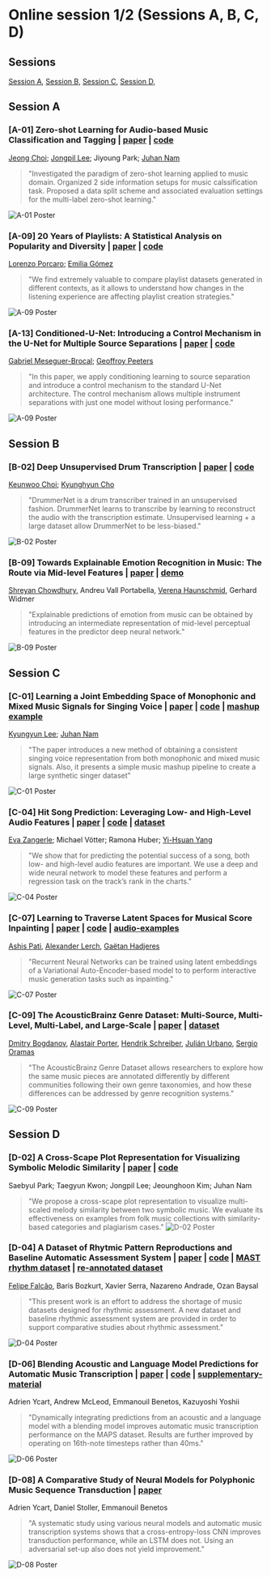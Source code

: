 # Online session 1/2 (Sessions A, B, C, D)

## Sessions
[Session A](#session-a),
[Session B](#session-b),
[Session C](#session-c),
[Session D](#session-d),

## Session A

### [A-01] Zero-shot Learning for Audio-based Music Classification and Tagging | [paper](http://archives.ismir.net/ismir2019/paper/000005.pdf) | [code](https://github.com/kunimi00/ZSL_music_tagging)
[Jeong Choi](https://jeongchoi.home.blog/); [Jongpil Lee](https://jongpillee.github.io/); Jiyoung Park; [Juhan Nam](http://mac.kaist.ac.kr/~juhan/)
> "Investigated the paradigm of zero-shot learning applied to music domain. Organized 2 side information setups for music calssification task. Proposed a data split scheme and associated evaluation settings for the multi-label zero-shot learning."

![A-01 Poster](posters/A-01-Zero-shot-Learning.png)

### [A-09] 20 Years of Playlists: A Statistical Analysis on Popularity and Diversity | [paper](http://archives.ismir.net/ismir2019/paper/000013.pdf) | [code](https://github.com/MTG/playlists-stat-analysis)

[Lorenzo Porcaro](https://lorenzoporcaro.wordpress.com/); [Emilia Gómez](https://emiliagomez.com/)
> "We find extremely valuable to compare playlist datasets generated in different contexts, as it allows to understand how changes in the listening experience are affecting playlist creation strategies."

![A-09 Poster](posters/A-09-20-Years-of-Playlists.png)


### [A-13] Conditioned-U-Net: Introducing a Control Mechanism in the U-Net for Multiple Source Separations | [paper](http://archives.ismir.net/ismir2019/paper/000017.pdf) | [code](https://github.com/gabolsgabs/cunet)

[Gabriel Meseguer-Brocal](https://github.com/gabolsgabs/); [Geoffroy Peeters](https://perso.telecom-paristech.fr/gpeeters/)
> "In this paper, we apply conditioning learning to source separation and introduce a control mechanism to the standard U-Net architecture. The control mechanism allows multiple instrument separations with just one model without losing performance."

![A-09 Poster](posters/A-13-Conditioned-U-Net;-Introducing-a-Control-Mechanism-in-the-U-Net-for-Multiple-Source-Separations.png)

## Session B

### [B-02] Deep Unsupervised Drum Transcription | [paper](http://archives.ismir.net/ismir2019/paper/000020.pdf) | [code](https://github.com/keunwoochoi/DrummerNet)

[Keunwoo Choi](https://keunwoochoi.wordpress.com); [Kyunghyun Cho](http://www.kyunghyuncho.me)
> "DrummerNet is a drum transcriber trained in an unsupervised fashion. DrummerNet learns to transcribe by learning to reconstruct the audio with the transcription estimate. Unsupervised learning + a large dataset allow DrummerNet to be less-biased."

![B-02 Poster](posters/B-02-Deep-Unsupervised-Drum-Transcription.png)

### [B-09] Towards Explainable Emotion Recognition in Music: The Route via Mid-level Features | [paper](http://archives.ismir.net/ismir2019/paper/000027.pdf) |  [demo](https://shreyanc.github.io/ismir_example.html)

[Shreyan Chowdhury](https://shreyanc.github.io), Andreu Vall Portabella, [Verena Haunschmid](https://twitter.com/ExpectAPatronum), Gerhard Widmer

> "Explainable predictions of emotion from music can be obtained by introducing an intermediate representation of mid-level perceptual features in the predictor deep neural network."

![B-09 Poster](posters/B-09-Towards-Explainable-Emotion-Recognition-in-Music.png)


## Session C

### [C-01] Learning a Joint Embedding Space of Monophonic and Mixed Music Signals for Singing Voice | [paper](http://archives.ismir.net/ismir2019/paper/000034.pdf) | [code](http://github.com/kyungyunlee/mono2mixed-singer) | [mashup example](http://kyungyunlee.github.io/archives/ISMIR2019-Mono2Mixed) 
    
[Kyungyun Lee](http://kyungyunlee.github.io); [Juhan Nam](http://mac.kaist.ac.kr/~juhan/)   

> "The paper introduces a new method of obtaining a consistent singing voice representation from both monophonic and mixed music signals. Also, it presents a simple music mashup pipeline to create a large synthetic singer dataset"
    
![C-01 Poster](posters/C-01-Learning-a-Joint-Embedding-Space.png)

### [C-04] Hit Song Prediction: Leveraging Low- and High-Level Audio Features | [paper](https://doi.org/10.5281/zenodo.3258042) | [code](https://github.com/dbis-uibk/hit-prediction-code/) | [dataset](https://zenodo.org/record/3258042#.Xe5RI3VKhhE)

[Eva Zangerle](https://evazangerle.at); Michael Vötter; Ramona Huber; [Yi-Hsuan Yang](http://mac.citi.sinica.edu.tw/~yang/)

> "We show that for predicting the potential success of a song, both low- and high-level audio features are important. We use a deep and wide neural network to model these features and perform a regression task on the track’s rank in the charts."

![C-04 Poster](posters/C-04-HitSongPrediction-Leveraging-Low-and-High-Level-Audio-Features.png)


### [C-07] Learning to Traverse Latent Spaces for Musical Score Inpainting | [paper](http://archives.ismir.net/ismir2019/paper/000040.pdf) | [code](https://github.com/ashispati/InpaintNet)  | [audio-examples](https://ashispati.github.io/inpaintnet/)

[Ashis Pati](https://ashispati.github.io), [Alexander Lerch](http://www.alexanderlerch.com), [Gaëtan Hadjeres](https://csl.sony.fr/team/gaetan-hadjeres/)

> "Recurrent Neural Networks can be trained using latent embeddings of a Variational Auto-Encoder-based model to to perform interactive music generation tasks such as inpainting."

![C-07 Poster](posters/C-07-Latent-Space-Traversal.png)

### [C-09] The AcousticBrainz Genre Dataset: Multi-Source, Multi-Level, Multi-Label, and Large-Scale | [paper](http://archives.ismir.net/ismir2019/paper/000042.pdf) | [dataset](https://mtg.github.io/acousticbrainz-genre-dataset/)

[Dmitry Bogdanov](https://dbogdanov.github.io/), [Alastair Porter](https://www.upf.edu/web/alastair-porter), [Hendrik Schreiber](http://www.tagtraum.com/), [Julián Urbano](https://julian-urbano.info/), [Sergio Oramas](http://sergiooramas.com/)

> "The AcousticBrainz Genre Dataset allows researchers to explore how the same music pieces are annotated differently by different communities following their own genre taxonomies, and how these differences can be addressed by genre recognition systems."

![C-09 Poster](posters/C-09-AcousticBrainz-Genre-Dataset.png)


## Session D


### [D-02] A Cross-Scape Plot Representation for Visualizing Symbolic Melodic Similarity | [paper](http://archives.ismir.net/ismir2019/paper/000050.pdf) | [code](https://github.com/saebyulpark/cross_scapeplot_visualization)
Saebyul Park; Taegyun Kwon; Jongpil Lee; Jeounghoon Kim; Juhan Nam
> "We propose a cross-scape plot representation to visualize multi-scaled melody similarity between two symbolic music. We evaluate its effectiveness on examples from folk music collections with similarity-based categories and plagiarism cases."
![D-02 Poster](posters/D-02_Cross_scape_plot.png)


### [D-04] A Dataset of Rhytmic Pattern Reproductions and Baseline Automatic Assessment System | [paper](http://archives.ismir.net/ismir2019/paper/000052.pdf) | [code](https://github.com/MTG/mast-rhythm-analysis) | [MAST rhythm dataset](https://zenodo.org/record/2620357) | [re-annotated dataset](https://zenodo.org/record/2619499)

[Felipe Falcão](https://www.linkedin.com/in/felipe29vieira), Baris Bozkurt, Xavier Serra, Nazareno Andrade, Ozan Baysal
> "This present work is an effort to address the shortage of music datasets designed for rhythmic assessment. A new dataset and baseline rhythmic assessment system are provided in order to support comparative studies about rhythmic assessment."

![D-04 Poster](posters/D-04-A-Dataset-of-Rhytmic-Pattern-Reproductions-and-Baseline-Automatic-Assessment-System.png)

### [D-06] Blending Acoustic and Language Model Predictions for Automatic Music Transcription | [paper](http://archives.ismir.net/ismir2019/paper/000054.pdf) | [code](https://github.com/adrienycart/MLM_decoding/tree/ismir2019) | [supplementary-material](http://c4dm.eecs.qmul.ac.uk/ycart/ismir19.html) 

Adrien Ycart, Andrew McLeod, Emmanouil Benetos, Kazuyoshi Yoshii

> "Dynamically integrating predictions from an acoustic and a language model with a blending model improves automatic music transcription performance on the MAPS dataset. Results are further improved by operating on 16th-note timesteps rather than 40ms."

![D-06 Poster](posters/D-06-Blending_Acoustic_and_Language_Model_Predictions_for_Automatic_Music_Transcription.png)

### [D-08] A Comparative Study of Neural Models for Polyphonic Music Sequence Transduction | [paper](http://archives.ismir.net/ismir2019/paper/000056.pdf)

Adrien Ycart, Daniel Stoller, Emmanouil Benetos

> "A systematic study using various neural models and automatic music transcription systems shows that a cross-entropy-loss CNN improves transduction performance, while an LSTM does not. Using an adversarial set-up also does not yield improvement."

![D-08 Poster](posters/D-08-A_Comparative_Study_of_Neural_Models_For_Polyphonic_Music_Transduction.png)
